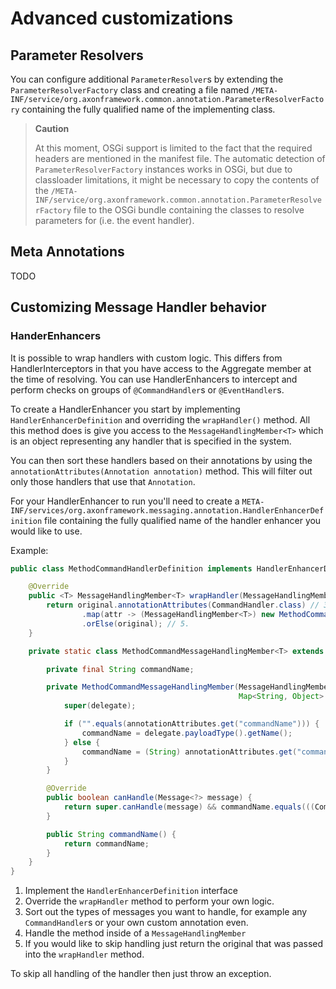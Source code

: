 # Advanced customizations

## Parameter Resolvers

You can configure additional `ParameterResolver`s by extending the `ParameterResolverFactory` class and creating a file named `/META-INF/service/org.axonframework.common.annotation.ParameterResolverFactory` containing the fully qualified name of the implementing class.

> **Caution**
>
> At this moment, OSGi support is limited to the fact that the required headers are mentioned in the manifest file. The automatic detection of `ParameterResolverFactory` instances works in OSGi, but due to classloader limitations, it might be necessary to copy the contents of the `/META-INF/service/org.axonframework.common.annotation.ParameterResolverFactory` file to the OSGi bundle containing the classes to resolve parameters for \(i.e. the event handler\).

## Meta Annotations

TODO

## Customizing Message Handler behavior

### HanderEnhancers

It is possible to wrap handlers with custom logic. This differs from HandlerInterceptors in that you have access to the Aggregate member at the time of resolving.
You can use HandlerEnhancers to intercept and perform checks on groups of `@CommandHandler`s or `@EventHandler`s. 

To create a HandlerEnhancer you start by implementing `HandlerEnhancerDefinition` and overriding the `wrapHandler()` method. 
All this method does is give you access to the `MessageHandlingMember<T>` which is an object representing any handler that is specified in the system. 

You can then sort these handlers based on their annotations by using the `annotationAttributes(Annotation annotation)` method. This will filter out only those handlers that use that `Annotation`.

For your HandlerEnhancer to run you'll need to create a `META-INF/services/org.axonframework.messaging.annotation.HandlerEnhancerDefinition` file containing
the fully qualified name of the handler enhancer you would like to use.

Example:

```java
public class MethodCommandHandlerDefinition implements HandlerEnhancerDefinition { // 1.

    @Override
    public <T> MessageHandlingMember<T> wrapHandler(MessageHandlingMember<T> original) { // 2.
        return original.annotationAttributes(CommandHandler.class) // 3.
                .map(attr -> (MessageHandlingMember<T>) new MethodCommandMessageHandlingMember(original, attr))
                .orElse(original); // 5.
    }

    private static class MethodCommandMessageHandlingMember<T> extends WrappedMessageHandlingMember<T>{

        private final String commandName;

        private MethodCommandMessageHandlingMember(MessageHandlingMember<T> delegate,
                                                   Map<String, Object> annotationAttributes) {
            super(delegate);

            if ("".equals(annotationAttributes.get("commandName"))) {
                commandName = delegate.payloadType().getName();
            } else {
                commandName = (String) annotationAttributes.get("commandName");
            }
        }

        @Override
        public boolean canHandle(Message<?> message) {
            return super.canHandle(message) && commandName.equals(((CommandMessage) message).getCommandName()); // 4.
        }

        public String commandName() {
            return commandName;
        }
    }
}
```

1. Implement the `HandlerEnhancerDefinition` interface
2. Override the `wrapHandler` method to perform your own logic.
3. Sort out the types of messages you want to handle, for example any `CommandHandler`s or your own custom annotation even.
4. Handle the method inside of a `MessageHandlingMember`
5. If you would like to skip handling just return the original that was passed into the `wrapHandler` method.

To skip all handling of the handler then just throw an exception.

